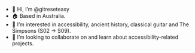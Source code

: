 - 👋 Hi, I’m @gitreseteasy
- 🏠 Based in Australia.
- 👀 I’m interested in accessibility, ancient history, classical guitar and The Simpsons (S02 -> S09).
- 💞️ I’m looking to collaborate on and learn about accessibility-related projects.

